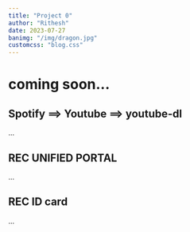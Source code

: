 ```yaml
---
title: "Project 0"
author: "Rithesh"
date: 2023-07-27
banimg: "/img/dragon.jpg"
customcss: "blog.css"
---
```


# coming soon...

## Spotify ==> Youtube ==> youtube-dl

...

## REC UNIFIED PORTAL

...

## REC ID card

...
